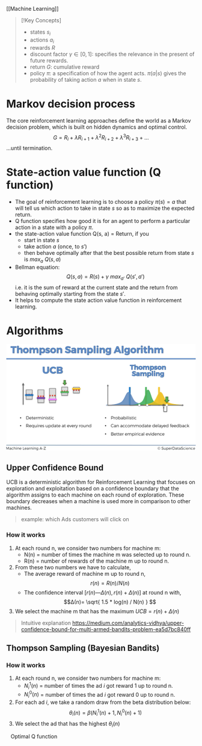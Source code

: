 [[Machine Learning]]

> [!Key Concepts]
> - states $s_i$ 
> - actions $a_i$
> - rewards $R$
> - discount factor $\gamma \in [0, 1]$: specifies the relevance in the present of future rewards.
> - return $G$: cumulative reward
> - policy $\pi$: a specification of how the agent acts. $\pi(a|s)$ gives the probability of taking action $a$ when in state $s$.
# Markov decision process
The core reinforcement learning approaches define the world as a Markov decision problem, which is built on hidden dynamics and optimal control.
 $$G = R_i + \lambda R_{i+1} + \lambda^2 R_{i+2} + \lambda^3 R_{i+3}+ ... $$
	 ...until termination.

# State-action value function (Q function)
- The goal of reinforcement learning is to choose a policy $\pi (s)=a$ that will tell us which action to take in state $s$ so as to maximize the expected return. 
- Q function specifies how good it is for an agent to perform a particular action in a state with a policy $\pi$.
- the state-action value function Q(s, a) = Return, if you
	- start in state $s$
	- take action $a$ (once, to $s'$) 
	- then behave optimally after that
the best possible return from state $s$ is $max_{a} \ Q(s, a)$
- Bellman equation:
$$
Q(s, a) = R(s)+\gamma \ max_{a'} \ Q(s', a')
$$
i.e. it is the sum of reward at the current state and the return from behaving optimally starting from the state $s'$.
- It helps to compute the state action value function in reinforcement learning.
# Algorithms 
![](/assets/images/reinforcement-learning-1.png)
## Upper Confidence Bound
UCB is a deterministic algorithm for Reinforcement Learning that focuses on exploration and exploitation based on a confidence boundary that the algorithm assigns to each machine on each round of exploration. These boundary decreases when a machine is used more in comparison to other machines.
> example: which Ads customers will click on
### How it works
1. At each round n, we consider two numbers for machine m:
	- N(n) = number of times the machine m was selected up to round n.
	- R(n) = number of rewards of the machine m up to round n.
2. From these two numbers we have to calculate,
	- The average reward of machine m up to round n, $$r(n) = R(n) / N(n)$$
	- The confidence interval $[r(n) — Δ(n), r(n)+Δ(n)]$ at round n with, 
$$Δ(n)= \sqrt{ 1.5 * log(n) / N(n) } $$
3. We select the machine m that has the maximum $UCB = r(n)+Δ(n)$

> Intuitive explanation
https://medium.com/analytics-vidhya/upper-confidence-bound-for-multi-armed-bandits-problem-ea5d7bc840ff

## Thompson Sampling (Bayesian Bandits)
### How it works
1. At each round n, we consider two numbers for machine m:
	- $N_i^1(n)$ = number of times the ad $i$ got reward 1 up to round n.
	- $N_i^0(n)$ = number of times the ad $i$ got reward 0 up to round n.
2. For each ad $i$, we take a random draw from the beta distribution below:
	$$
	\theta_i (n) = \beta (N_i^1 (n)+1, N_i^0 (n) + 1)	
  $$
3. We select the ad that has the highest $\theta_i (n)$


 


 
 Optimal Q function
 
